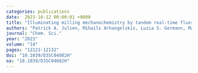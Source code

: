 ```yaml
---
categories: publications
date:  2023-10-12 00:00:01 +0000
title: "Illuminating milling mechanochemistry by tandem real-time fluorescence emission and Raman spectroscopy monitoring"
authors: "Patrick A. Julien, Mihails Arhangelskis, Luzia S. Germann, Martin Etter, Robert E. Dinnebier, Andrew J. Morris, and Tomislav Friščić"
journal: "Chem. Sci."
year: "2023"
volume: "14"
pages: "12121-12132"
doi: "10.1039/D3SC04082H"
oa: "10.1039/D3SC04082H"
---
```

